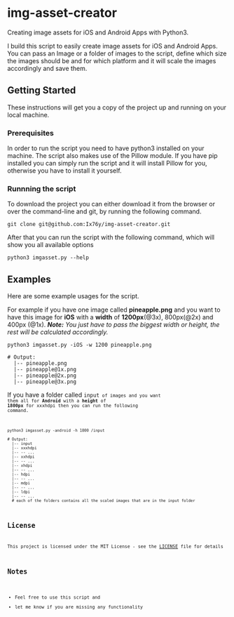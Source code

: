 # img-asset-creator
Creating image assets for iOS and Android Apps with Python3.

I build this script to easily create image assets for iOS and Android Apps. You can pass an Image or a folder of images to the script, define which size the images should be and for which platform and it will scale the images accordingly and save them.

## Getting Started

These instructions will get you a copy of the project up and running on your local machine.

### Prerequisites

In order to run the script you need to have python3 installed on your machine. The script also makes use of the Pillow module.
If you have pip installed you can simply run the script and it will install Pillow for you, otherwise you have to install it yourself.

### Runnning the script

To download the project you can either download it from the browser or over the command-line and git, by running the following command.
```
git clone git@github.com:Ix76y/img-asset-creator.git
```
After that you can run the script with the following command, which will show you all available options
```
python3 imgasset.py --help
```

## Examples
Here are some example usages for the script.

For example if you have one image called **pineapple.png** and you want to have this image for **iOS** with a **width** of **1200px**(\@3x), 800px(\@2x) and 400px (\@1x). ***Note:*** *You just have to pass the biggest width or height, the rest will be calculated accordingly.*
```
python3 imgasset.py -iOS -w 1200 pineapple.png

# Output:
  |-- pineapple.png
  |-- pineapple@1x.png
  |-- pineapple@2x.png
  |-- pineapple@3x.png
```

If you have a folder called <code>input<code> of images and you want them all for **Android** with a **height** of **1800px** for xxxhdpi then you can run the following command.
```
python3 imgasset.py -android -h 1800 /input

# Output:
  |-- input
  |-- xxxhdpi
  |-- -- ...
  |-- xxhdpi
  |-- -- ...
  |-- xhdpi
  |-- -- ...
  |-- hdpi
  |-- -- ...
  |-- mdpi
  |-- -- ...
  |-- ldpi
  |-- -- ...
  # each of the folders contains all the scaled images that are in the input folder
```

## License

This project is licensed under the MIT License - see the [LICENSE](LICENSE) file for details

## Notes
* Feel free to use this script and
* let me know if you are missing any functionality
